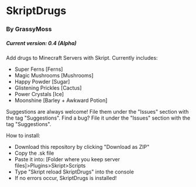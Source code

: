 SkriptDrugs
===========
### By GrassyMoss
##### Current version: 0.4 (Alpha)


Add drugs to Minecraft Servers with Skript.
Currently includes:
- Super Ferns [Ferns]
- Magic Mushrooms [Mushrooms]
- Happy Powder [Sugar]
- Glistening Prickles [Cactus]
- Power Crystals [Ice]
- Moonshine [Barley + Awkward Potion]

Suggestions are always welcome! File them under the "Issues" section with the tag "Suggestions".
Find a bug? File it under the "Issues" section with the tag "Suggestions".

How to install:
 - Download this repository by clicking "Download as ZIP"
 - Copy the .sk file
 - Paste it into:
	[Folder where you keep server files]>Plugins>Skript>Scripts
 - Type "Skript reload SkriptDrugs" into the console
 - If no errors occur, SkriptDrugs is installed!